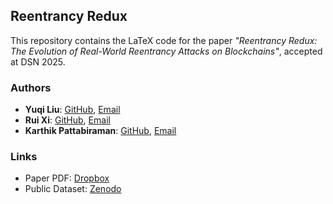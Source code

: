 ## Reentrancy Redux

This repository contains the LaTeX code for the paper *"Reentrancy Redux: The Evolution of Real-World Reentrancy Attacks on Blockchains"*, accepted at DSN 2025.

### Authors
- **Yuqi Liu**: [GitHub](https://github.com/yuqiliu617), [Email](mailto:yuqil@ece.ubc.ca)
- **Rui Xi**: [GitHub](https://github.com/Siriussee), [Email](mailto:xirui801@ece.ubc.ca)
- **Karthik Pattabiraman**: [GitHub](https://github.com/karthikp-ubc), [Email](mailto:karthikp@ece.ubc.ca)

### Links
- Paper PDF: [Dropbox](https://www.dropbox.com/scl/fi/nmflmeh13bo7qu9vsasjc/DSN25-Reentrancy-Redux.pdf?rlkey=ch0pygevqn1ixfzfjz735kwsa)
- Public Dataset: [Zenodo](https://zenodo.org/records/15112729)